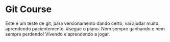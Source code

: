 # Git Course

Este é um teste de git, para versionamento dando certo, vai ajudar muito.
aprendendo pacientemente. #segue o plano.
Nem sempre ganhando e nem sempre perdendo! Vivendo e aprendendo a jogar.
